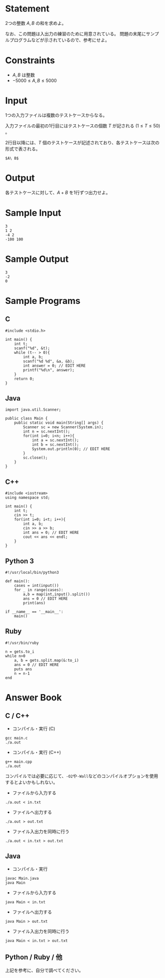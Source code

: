 # Statement

2つの整数 $A, B$ の和を求めよ。

なお、この問題は入出力の練習のために用意されている。
問題の末尾にサンプルプログラムなどが示されているので、参考にせよ。

# Constraints

* $A, B$ は整数
* $-5000 \leq A, B \leq 5000$

# Input
1つの入力ファイルは複数のテストケースからなる。

入力ファイルの最初の1行目にはテストケースの個数 $T$ が記される $(1 \leq T \leq 50)$ 。

2行目以降には、$T$ 個のテストケースが記述されており、各テストケースは次の形式で表される。

```
$A\ B$
```

# Output
各テストケースに対して、$A+B$ を1行ずつ出力せよ。

# Sample Input
```
3
1 2
-4 2
-100 100
```

# Sample Output
```
3
-2
0
```

# Sample Programs

## C

```
#include <stdio.h>

int main() {
    int t;
    scanf("%d", &t);
    while (t-- > 0){
        int a, b;
        scanf("%d %d", &a, &b);
        int answer = 0; // EDIT HERE
        printf("%d\n", answer);
    }
    return 0;
}
```

## Java

```
import java.util.Scanner;

public class Main {
	public static void main(String[] args) {
		Scanner sc = new Scanner(System.in);
		int n = sc.nextInt();
		for(int i=0; i<n; i++){
			int a = sc.nextInt();
			int b = sc.nextInt();
			System.out.println(0); // EDIT HERE
		}
		sc.close();
	}
}
```

## C++

```
#include <iostream>
using namespace std;

int main() {
    int t;
    cin >> t;
    for(int i=0; i<t; i++){
        int a, b;
        cin >> a >> b;
        int ans = 0; // EDIT HERE
        cout << ans << endl;
    }
}
```

## Python 3

```
#!/usr/local/bin/python3

def main():
    cases = int(input())
    for _ in range(cases):
        a,b = map(int,input().split())
        ans = 0 // EDIT HERE
        print(ans)

if __name__ == '__main__':
    main()
```

## Ruby

```
#!/usr/bin/ruby

n = gets.to_i
while n>0
    a, b = gets.split.map(&:to_i)
    ans = 0 // EDIT HERE
    puts ans
    n = n-1
end
```

# Answer Book

## C / C++

* コンパイル・実行 (C)

```
gcc main.c
./a.out
```

* コンパイル・実行 (C++)

```
g++ main.cpp
./a.out
```

コンパイルでは必要に応じて、``-O2``や``-Wall``などのコンパイルオプションを使用するとよいかもしれない。

* ファイルから入力する

```
./a.out < in.txt
```

* ファイルへ出力する

```
./a.out > out.txt
```

* ファイル入出力を同時に行う

```
./a.out < in.txt > out.txt
```

## Java

* コンパイル・実行

```
javac Main.java
java Main
```

* ファイルから入力する

```
java Main < in.txt
```

* ファイルへ出力する

```
java Main > out.txt
```

* ファイル入出力を同時に行う

```
java Main < in.txt > out.txt
```

## Python / Ruby / 他

上記を参考に、自分で調べてください。
